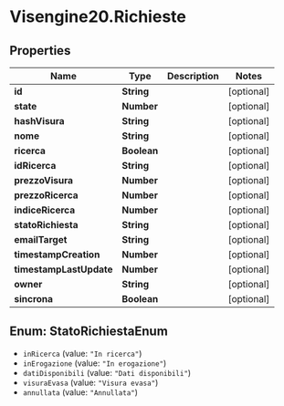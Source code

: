 # Visengine20.Richieste

## Properties
Name | Type | Description | Notes
------------ | ------------- | ------------- | -------------
**id** | **String** |  | [optional] 
**state** | **Number** |  | [optional] 
**hashVisura** | **String** |  | [optional] 
**nome** | **String** |  | [optional] 
**ricerca** | **Boolean** |  | [optional] 
**idRicerca** | **String** |  | [optional] 
**prezzoVisura** | **Number** |  | [optional] 
**prezzoRicerca** | **Number** |  | [optional] 
**indiceRicerca** | **Number** |  | [optional] 
**statoRichiesta** | **String** |  | [optional] 
**emailTarget** | **String** |  | [optional] 
**timestampCreation** | **Number** |  | [optional] 
**timestampLastUpdate** | **Number** |  | [optional] 
**owner** | **String** |  | [optional] 
**sincrona** | **Boolean** |  | [optional] 

<a name="StatoRichiestaEnum"></a>
## Enum: StatoRichiestaEnum

* `inRicerca` (value: `"In ricerca"`)
* `inErogazione` (value: `"In erogazione"`)
* `datiDisponibili` (value: `"Dati disponibili"`)
* `visuraEvasa` (value: `"Visura evasa"`)
* `annullata` (value: `"Annullata"`)

